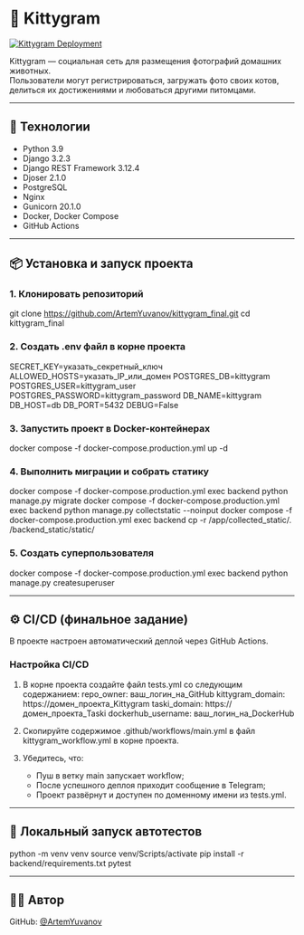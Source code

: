 # 🐾 Kittygram

[![Kittygram Deployment](https://github.com/ArtemYuvanov/kittygram_final/actions/workflows/kittygram_workflow.yml/badge.svg)](https://github.com/ArtemYuvanov/kittygram_final/actions/workflows/kittygram_workflow.yml)

Kittygram — социальная сеть для размещения фотографий домашних животных.  
Пользователи могут регистрироваться, загружать фото своих котов, делиться их достижениями и любоваться другими питомцами.

---

## 🚀 Технологии

- Python 3.9  
- Django 3.2.3  
- Django REST Framework 3.12.4  
- Djoser 2.1.0  
- PostgreSQL  
- Nginx  
- Gunicorn 20.1.0  
- Docker, Docker Compose  
- GitHub Actions  

---

## 📦 Установка и запуск проекта

### 1. Клонировать репозиторий
git clone https://github.com/ArtemYuvanov/kittygram_final.git
cd kittygram_final

### 2. Создать .env файл в корне проекта
SECRET_KEY=указать_секретный_ключ
ALLOWED_HOSTS=указать_IP_или_домен
POSTGRES_DB=kittygram
POSTGRES_USER=kittygram_user
POSTGRES_PASSWORD=kittygram_password
DB_NAME=kittygram
DB_HOST=db
DB_PORT=5432
DEBUG=False

### 3. Запустить проект в Docker-контейнерах
docker compose -f docker-compose.production.yml up -d

### 4. Выполнить миграции и собрать статику
docker compose -f docker-compose.production.yml exec backend python manage.py migrate
docker compose -f docker-compose.production.yml exec backend python manage.py collectstatic --noinput
docker compose -f docker-compose.production.yml exec backend cp -r /app/collected_static/. /backend_static/static/

### 5. Создать суперпользователя
docker compose -f docker-compose.production.yml exec backend python manage.py createsuperuser

---

## ⚙️ CI/CD (финальное задание)

В проекте настроен автоматический деплой через GitHub Actions.

### Настройка CI/CD

1. В корне проекта создайте файл tests.yml со следующим содержанием:
repo_owner: ваш_логин_на_GitHub
kittygram_domain: https://домен_проекта_Kittygram
taski_domain: https://домен_проекта_Taski
dockerhub_username: ваш_логин_на_DockerHub

2. Скопируйте содержимое .github/workflows/main.yml в файл kittygram_workflow.yml в корне проекта.

3. Убедитесь, что:
   - Пуш в ветку main запускает workflow;
   - После успешного деплоя приходит сообщение в Telegram;
   - Проект развёрнут и доступен по доменному имени из tests.yml.

---

## 🧪 Локальный запуск автотестов
python -m venv venv
source venv/Scripts/activate
pip install -r backend/requirements.txt
pytest 

---

## 👨‍💻 Автор

GitHub: [@ArtemYuvanov](https://github.com/ArtemYuvanov)  

